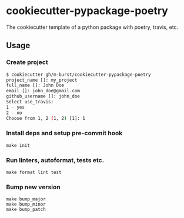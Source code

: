 # cookiecutter-pypackage-poetry

The cookiecutter template of a python package with poetry, travis, etc.

## Usage

### Create project

```bash
$ cookiecutter gh/m-burst/cookiecutter-pypackage-poetry
project_name []: my_project
full_name []: John Doe
email []: john_doe@gmail.com
github_username []: john_doe
Select use_travis:
1 - yes
2 - no
Choose from 1, 2 (1, 2) [1]: 1
```

### Install deps and setup pre-commit hook

    make init

### Run linters, autoformat, tests etc.

    make format lint test

### Bump new version

    make bump_major
    make bump_minor
    make bump_patch
